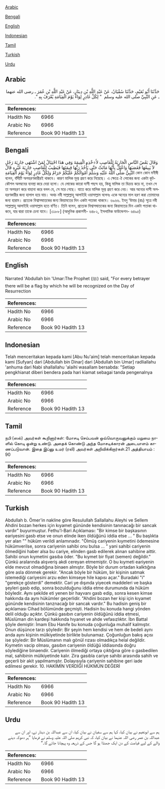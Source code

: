 [Arabic](#arabic)

[Bengali](#bengali)

[English](#english)

[Indonesian](#indonesian)

[Tamil](#tamil)

[Turkish](#turkish)

[Urdu](#urdu)

## Arabic


<div dir="rtl" lang="ar" style={{fontSize:'larger',backgroundColor:'#f8f9fa',padding:20}}>
حَدَّثَنَا أَبُو نُعَيْمٍ، حَدَّثَنَا سُفْيَانُ، عَنْ عَبْدِ اللَّهِ بْنِ دِينَارٍ، عَنْ عَبْدِ اللَّهِ بْنِ عُمَرَ ـ رضى الله عنهما ـ عَنِ النَّبِيِّ صلى الله عليه وسلم ‏ "‏ لِكُلِّ غَادِرٍ لِوَاءٌ يَوْمَ الْقِيَامَةِ يُعْرَفُ بِهِ ‏"‏‏.‏
</div>
<div style={{backgroundColor:'#f8f9fa',padding:20, marginBottom: 10}}><table> <thead> <tr> <th>References:</th> <th></th> </tr> </thead> <tbody><tr><td>Hadith No</td><td>6966</td></tr><tr><td>Arabic No</td><td>6966</td></tr><tr><td>Reference</td><td>Book 90 Hadith 13</td></tr></tbody></table></div>

## Bengali


<div dir="ltr" lang="bn" style={{fontSize:'larger',backgroundColor:'#f8f9fa',padding:20}}>
وَقَالَ بَعْضُ النَّاسِ الْجَارِيَةُ لِلْغَاصِبِ لأَ÷خْذِهِ الْقِيمَةَ وَفِي هَذَا احْتِيَالٌ لِمَنْ اشْتَهَى جَارِيَةَ رَجُلٍ لاَ يَبِيعُهَا فَغَصَبَهَا وَاعْتَلَّ بِأَنَّهَا مَاتَتْ حَتَّى يَأْخُذَ رَبُّهَا قِيمَتَهَا فَيَطِيبُ لِلْغَاصِبِ جَارِيَةَ غَيْرِهِ قَالَ النَّبِيُّ صَلَّى اللَّهُ عَلَيْهِ وَسَلَّمَ أَمْوَالُكُمْ عَلَيْكُمْ حَرَامٌ وَلِكُلِّ غَادِرٍ لِوَاءٌ يَوْمَ الْقِيَامَةِ কোন কোন মনীষী বলেন, বাঁদীটি অপহরণকারীরই থাকবে। কারণ মালিক মূল্য গ্রহণ করে নিয়েছে। এ ক্ষেত্রে ঐ লোকের জন্য একটা কূটকৌশল অলম্বনের ব্যবস্থা করে দেয়া হলো। যে লোকের কারো দাসী পছন্দ হয়, কিন্তু মালিক তা বিক্রয় করে না, তখন সে তা অপহরণ করে বাহানা করে বলল যে, সে মরে গেছে। যাতে করে মালিক মূল্য গ্রহণ করে নেয়। আর অন্যের দাসী অপহরণকারীর জন্য হালাল হয়ে যায়। অথচ নবী সাল্লাল্লাহু আলাইহি ওয়াসাল্লাম বলেনঃ একে অন্যের মাল হরণ করা তোমাদের জন্য হারাম। প্রত্যেক বিশ্বাসঘাতকের জন্য কিয়ামতের দিন একটা পতাকা থাকবে। ৬৯৬৬. ইবনু ‘উমার (রাঃ) সূত্রে নবী সাল্লাল্লাহু আলাইহি ওয়াসাল্লাম হতে বর্ণিত। তিনি বলেন, প্রত্যেক বিশ্বাসঘাতকের জন্য কিয়ামতের দিন একটা পতাকা থাকবে, যার দ্বারা তাকে চেনা যাবে। [৩১৮৮] (আধুনিক প্রকাশনী- ৬৪৮২, ইসলামিক ফাউন্ডেশন- ৬৪৯৫)
</div>
<div style={{backgroundColor:'#f8f9fa',padding:20, marginBottom: 10}}><table> <thead> <tr> <th>References:</th> <th></th> </tr> </thead> <tbody><tr><td>Hadith No</td><td>6966</td></tr><tr><td>Arabic No</td><td>6966</td></tr><tr><td>Reference</td><td>Book 90 Hadith 13</td></tr></tbody></table></div>

## English


<div dir="ltr" lang="en" style={{fontSize:'larger',backgroundColor:'#f8f9fa',padding:20}}>
Narrated 'Abdullah bin 'Umar:The Prophet (ﷺ) said, "For every betrayer there will be a flag by which he will be recognized on the Day of Resurrection
</div>
<div style={{backgroundColor:'#f8f9fa',padding:20, marginBottom: 10}}><table> <thead> <tr> <th>References:</th> <th></th> </tr> </thead> <tbody><tr><td>Hadith No</td><td>6966</td></tr><tr><td>Arabic No</td><td>6966</td></tr><tr><td>Reference</td><td>Book 90 Hadith 13</td></tr></tbody></table></div>

## Indonesian


<div dir="ltr" lang="id" style={{fontSize:'larger',backgroundColor:'#f8f9fa',padding:20}}>
Telah menceritakan kepada kami [Abu Nu'aim] telah menceritakan kepada kami [Sufyan] dari [Abdullah bin Dinar] dari [Abdullah bin Umar] radliallahu 'anhuma dari Nabi shallallahu 'alaihi wasallam bersabda: "Setiap pengkhianat diberi bendera pada hari kiamat sebagai tanda pengenalnya
</div>
<div style={{backgroundColor:'#f8f9fa',padding:20, marginBottom: 10}}><table> <thead> <tr> <th>References:</th> <th></th> </tr> </thead> <tbody><tr><td>Hadith No</td><td>6966</td></tr><tr><td>Arabic No</td><td>6966</td></tr><tr><td>Reference</td><td>Book 90 Hadith 13</td></tr></tbody></table></div>

## Tamil


<div dir="ltr" lang="ta" style={{fontSize:'larger',backgroundColor:'#f8f9fa',padding:20}}>
நபி (ஸல்) அவர்கள் கூறினார்கள்: மோசடி செய்பவன் ஒவ்வொருவனுக்கும் மறுமை நாளில் கொடி ஒன்று உண்டு. அதைக் கொண்டு அந்த மோசடிக்காரன் அடையாளம் காணப்படுவான். இதை இப்னு உமர் (ரலி) அவர்கள் அறிவிக்கிறார்கள்.21 அத்தியாயம் : 90
</div>
<div style={{backgroundColor:'#f8f9fa',padding:20, marginBottom: 10}}><table> <thead> <tr> <th>References:</th> <th></th> </tr> </thead> <tbody><tr><td>Hadith No</td><td>6966</td></tr><tr><td>Arabic No</td><td>6966</td></tr><tr><td>Reference</td><td>Book 90 Hadith 13</td></tr></tbody></table></div>

## Turkish


<div dir="ltr" lang="tr" style={{fontSize:'larger',backgroundColor:'#f8f9fa',padding:20}}>
Abdullah b. Ömer'in nakline göre ResuIullah Sallallahu Aleyhi ve Sellem Ahdini bozan herkes için kıyamet gününde kendisinin tanınacağı bir sancak vardır" buyurmuştur. Fethu'l-Bari Açıklaması: "Bir kimse bir başkasının eariyesini gasb etse ve onun elinde iken öIdüğünü iddia etse ... " Bu başlıkta yer aIan "" hüküm verildi anIamınadır. "ÖImüş cariyenin kıymetini ödemesine hükümverilse, sonra cariyenin sahibi onu buIsa ... " yani sahibi cariyenin öImediğini haber aIsa bu cariye, elinden gasb edilerek alınan sahibine aittir. Sahibi onun kıymetini gasıba öder. "Bu kıymet bir fiyat (semen) değildir." Çünkü araIarında alışveriş akdi cereyan etmemiştir. O bu kıymeti eariyenin eIde mevcut oImadığına binaen aImıştır. BöyIe bir durum ortadan kaIktığına göre asIa dönmek gerekir. "Ancak böyIe bir hüküm, bir kişinin satmak istemediği cariyesini arzu eden kimseye hile kapısı açar." Buradaki "i" "gerekçe gösterdi" demektir. Cari ye dışında yiyecek maddeIeri ve başka şeyIeri gasb edip, sonra bozuIduğunu iddia etme durumunda da hüküm böyIedir. Aynı şekilde eti yenen bir hayvanı gasb edip, sonra kesen kimse hakkında da aynı hükümIer geçerlidir. "Ahdini bozan her kişi için kıyamet gününde kendisinin tanznacağı bir sancak vardır." Bu hadisin geniş bir açıkIaması Cihad böIümünde geçmişti. Hadisin bu konuda hangi yönden delil oIduğu açıktır. Çünkü gasıbın cariyenin öIdüğünü iddia etmesi, MüsIüman din kardeşi hakkında hıyanet ve ahde vefasızlıktır. İbn BattaI şöyIe demiştir: İmam Ebu Hanıfe bu konuda çoğunIuğa muhalif kaImıştır. Onun düşünce tarzı şöyIedir: Bir şeyin hem kendisi ve hem de bedeli aynı anda aynı kişinin mülkiyetinde birlikte bulunamaz. Çoğunluğun bakış açısı ise şöyledir: Bir Müslümanın malı gönül rızası olmadıkça helal değildir. Kıymetin vacip olması, gasıbın cariyenin öldüğü iddiasında doğru söylediğine binaendir. Cariyenin ölmediği ortaya çıktığına göre o gasbedilen mal, sahibinin mülkiyetinde kalır. Zira gasıbla cariye sahibi arasında sahih ve geçerli bir akit yapılmamıştır. Dolayısıyla cariyenin sahibine geri iade edilmesi gerekir. 10. HAKİMİN VERDİĞİ HÜKMÜN DEĞERİ
</div>
<div style={{backgroundColor:'#f8f9fa',padding:20, marginBottom: 10}}><table> <thead> <tr> <th>References:</th> <th></th> </tr> </thead> <tbody><tr><td>Hadith No</td><td>6966</td></tr><tr><td>Arabic No</td><td>6966</td></tr><tr><td>Reference</td><td>Book 90 Hadith 13</td></tr></tbody></table></div>

## Urdu


<div dir="rtl" lang="ur" style={{fontSize:'larger',backgroundColor:'#f8f9fa',padding:20}}>
ہم سے ابونعیم نے بیان کیا، کہا ہم سے سفیان نے بیان کیا، ان سے عبداللہ بن دینار نے، اور ان سے عبداللہ بن عمر رضی اللہ عنہما نے بیان کیا، کہ نبی کریم صلی اللہ علیہ وسلم نے فرمایا ”ہر دھوکہ دینے والے کے لیے قیامت کے دن ایک جھنڈا ہو گا جس کے ذریعہ وہ پہچانا جائے گا۔“
</div>
<div style={{backgroundColor:'#f8f9fa',padding:20, marginBottom: 10}}><table> <thead> <tr> <th>References:</th> <th></th> </tr> </thead> <tbody><tr><td>Hadith No</td><td>6966</td></tr><tr><td>Arabic No</td><td>6966</td></tr><tr><td>Reference</td><td>Book 90 Hadith 13</td></tr></tbody></table></div>